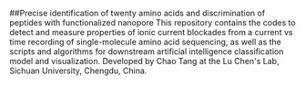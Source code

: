 ##Precise identification of twenty amino acids and discrimination of peptides with functionalized nanopore
This repository contains the codes to detect and measure properties of ionic current blockades from a current vs time recording of single-molecule amino acid sequencing, as well as the scripts and algorithms for downstream artificial intelligence classification model and visualization. Developed by Chao Tang at the Lu Chen's Lab, Sichuan University, Chengdu, China.
